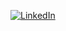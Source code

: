 [![LinkedIn](https://img.shields.io/badge/LinkedIn-%230077B5.svg?logo=linkedin&logoColor=white)](https://www.linkedin.com/in/andrei-radu-544b80174/) 
